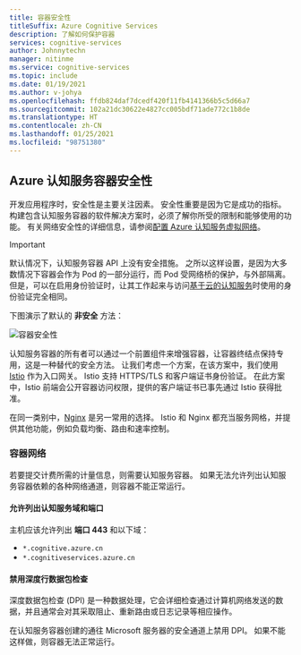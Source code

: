 ```yaml
---
title: 容器安全性
titleSuffix: Azure Cognitive Services
description: 了解如何保护容器
services: cognitive-services
author: Johnnytechn
manager: nitinme
ms.service: cognitive-services
ms.topic: include
ms.date: 01/19/2021
ms.author: v-johya
ms.openlocfilehash: ffdb824daf7dcedf420f11fb4141366b5c5d66a7
ms.sourcegitcommit: 102a21dc30622e4827cc005bdf71ade772c1b8de
ms.translationtype: HT
ms.contentlocale: zh-CN
ms.lasthandoff: 01/25/2021
ms.locfileid: "98751380"
---
```

## <a name="azure-cognitive-services-container-security"></a>Azure 认知服务容器安全性

开发应用程序时，安全性是主要关注因素。 安全性重要是因为它是成功的指标。 构建包含认知服务容器的软件解决方案时，必须了解你所受的限制和能够使用的功能。 有关网络安全性的详细信息，请参阅[配置 Azure 认知服务虚拟网络][az-security]。

> [!IMPORTANT]
> 默认情况下，认知服务容器 API 上没有安全措施。 之所以这样设置，是因为大多数情况下容器会作为 Pod 的一部分运行，而 Pod 受网络桥的保护，与外部隔离。 但是，可以在启用身份验证时，让其工作起来与访问[基于云的认知服务][request-authentication]时使用的身份验证完全相同。

下图演示了默认的 **非安全** 方法：

![容器安全性](../media/container-security.svg)

认知服务容器的所有者可以通过一个前置组件来增强容器，让容器终结点保持专用，这是一种替代的安全方法。 让我们考虑一个方案，在该方案中，我们使用 [Istio][istio] 作为入口网关。 Istio 支持 HTTPS/TLS 和客户端证书身份验证。 在此方案中，Istio 前端会公开容器访问权限，提供的客户端证书已事先通过 Istio 获得批准。

在同一类别中，[Nginx][nginx] 是另一常用的选择。 Istio 和 Nginx 都充当服务网格，并提供其他功能，例如负载均衡、路由和速率控制。

### <a name="container-networking"></a>容器网络

若要提交计费所需的计量信息，则需要认知服务容器。 如果无法允许列出认知服务容器依赖的各种网络通道，则容器不能正常运行。

#### <a name="allow-list-cognitive-services-domains-and-ports"></a>允许列出认知服务域和端口

主机应该允许列出 **端口 443** 和以下域：

* `*.cognitive.azure.cn`
* `*.cognitiveservices.azure.cn`

#### <a name="disable-deep-packet-inspection"></a>禁用深度行数据包检查

深度数据包检查 (DPI) 是一种数据处理，它会详细检查通过计算机网络发送的数据，并且通常会对其采取阻止、重新路由或日志记录等相应操作。

在认知服务容器创建的通往 Microsoft 服务器的安全通道上禁用 DPI。 如果不能这样做，则容器无法正常运行。

[istio]: https://istio.io/
[nginx]: https://www.nginx.com
[request-authentication]: ../../authentication.md
[az-security]: ../../cognitive-services-virtual-networks.md

